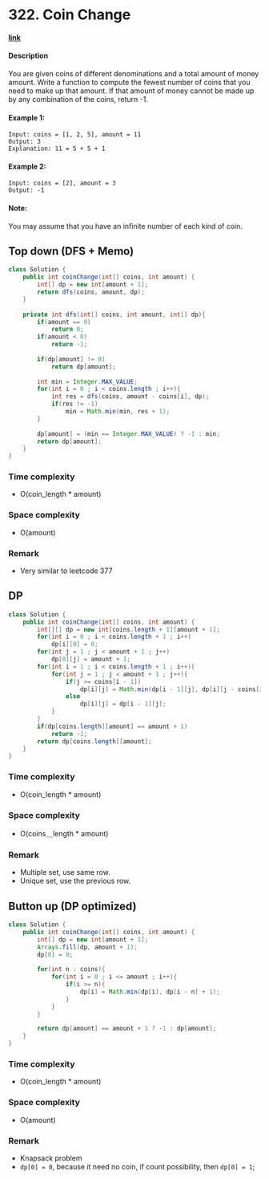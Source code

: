 # 322. Coin Change 

#### [link](https://leetcode.com/problems/coin-change/description/) 

#### Description

You are given coins of different denominations and a total amount of money amount. Write a function to compute the fewest number of coins that you need to make up that amount. If that amount of money cannot be made up by any combination of the coins, return -1.

#### Example 1:
```
Input: coins = [1, 2, 5], amount = 11
Output: 3 
Explanation: 11 = 5 + 5 + 1
```
#### Example 2:
```
Input: coins = [2], amount = 3
Output: -1
```
#### Note:
You may assume that you have an infinite number of each kind of coin.

## Top down (DFS + Memo)
```java
class Solution {
    public int coinChange(int[] coins, int amount) {
        int[] dp = new int[amount + 1];
        return dfs(coins, amount, dp);
    }
    
    private int dfs(int[] coins, int amount, int[] dp){
        if(amount == 0)
            return 0;
        if(amount < 0)
            return -1;
        
        if(dp[amount] != 0)
            return dp[amount];
        
        int min = Integer.MAX_VALUE;
        for(int i = 0 ; i < coins.length ; i++){
            int res = dfs(coins, amount - coins[i], dp);
            if(res != -1)
                min = Math.min(min, res + 1);
        }
        
        dp[amount] = (min == Integer.MAX_VALUE) ? -1 : min;
        return dp[amount];
    }
}
```
### Time complexity
* O(coin_length * amount)
### Space complexity
* O(amount)
### Remark
* Very similar to leetcode 377

## DP
```java
class Solution {
    public int coinChange(int[] coins, int amount) {
        int[][] dp = new int[coins.length + 1][amount + 1];
        for(int i = 0 ; i < coins.length + 1 ; i++)
            dp[i][0] = 0;
        for(int j = 1 ; j < amount + 1 ; j++)
            dp[0][j] = amount + 1;
        for(int i = 1 ; i < coins.length + 1 ; i++){
            for(int j = 1 ; j < amount + 1 ; j++){
                if(j >= coins[i - 1])
                    dp[i][j] = Math.min(dp[i - 1][j], dp[i][j - coins[i - 1]] + 1);
                else
                    dp[i][j] = dp[i - 1][j];
            }
        }
        if(dp[coins.length][amount] == amount + 1)
            return -1;
        return dp[coins.length][amount];
    }
}
```
### Time complexity
* O(coin_length * amount)
### Space complexity
* O(coins＿length * amount)
### Remark
* Multiple set, use same row.
* Unique set, use the previous row.

## Button up (DP optimized)
```java
class Solution {
    public int coinChange(int[] coins, int amount) {
        int[] dp = new int[amount + 1];
        Arrays.fill(dp, amount + 1);
        dp[0] = 0;
        
        for(int n : coins){
            for(int i = 0 ; i <= amount ; i++){
                if(i >= n){
                    dp[i] = Math.min(dp[i], dp[i - n] + 1);
                }
            }
        }

        return dp[amount] == amount + 1 ? -1 : dp[amount];
    }
}
```
### Time complexity
* O(coin_length * amount)
### Space complexity
* O(amount)
### Remark
* Knapsack problem
* `dp[0] = 0`, because it need no coin, if count possibility, then `dp[0] = 1`;